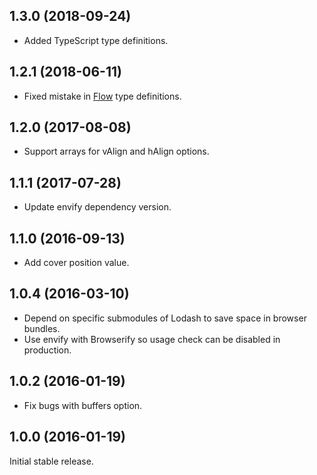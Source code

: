 ## 1.3.0 (2018-09-24)

* Added TypeScript type definitions.

## 1.2.1 (2018-06-11)

* Fixed mistake in [Flow](https://flow.org/) type definitions.

## 1.2.0 (2017-08-08)

* Support arrays for vAlign and hAlign options.

## 1.1.1 (2017-07-28)

* Update envify dependency version.

## 1.1.0 (2016-09-13)

* Add cover position value.

## 1.0.4 (2016-03-10)

* Depend on specific submodules of Lodash to save space in browser bundles.
* Use envify with Browserify so usage check can be disabled in production.

## 1.0.2 (2016-01-19)

* Fix bugs with buffers option.

## 1.0.0 (2016-01-19)

Initial stable release.
